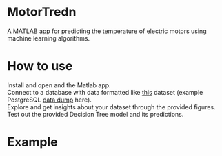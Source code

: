 # MotorTredn
A MATLAB app for predicting the temperature of electric motors using machine learning algorithms.

# How to use
Install and open and the Matlab app. <br />
Connect to a database with data formatted like <a href="https://www.kaggle.com/datasets/wkirgsn/electric-motor-temperature?resource=download">this</a> dataset (example PostgreSQL <a href="">data dump</a> here). <br />
Explore and get insights about your dataset through the provided figures.<br />
Test out the provided Decision Tree model and its predictions.

# Example

